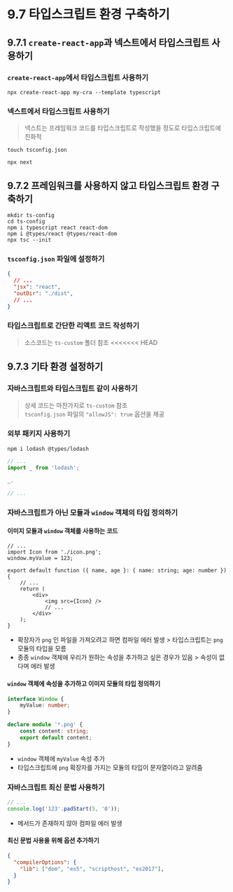 # 9.7 타입스크립트 환경 구축하기
## 9.7.1 `create-react-app`과 넥스트에서 타입스크립트 사용하기
### `create-react-app`에서 타입스크립트 사용하기

```shell
npx create-react-app my-cra --template typescript
```

### 넥스트에서 타입스크립트 사용하기
> 넥스트는 프레임워크 코드를 타입스크립트로 작성했을 정도로 타입스크립트에 친화적

```shell
touch tsconfig.json
```

```shell
npx next
```

## 9.7.2 프레임워크를 사용하지 않고 타입스크립트 환경 구축하기

```shell
mkdir ts-config
cd ts-config
npm i typescript react react-dom
npm i @types/react @types/react-dom
npx tsc --init
```

### `tsconfig.json` 파일에 설정하기
```json
{
  // ...
  "jsx": "react",
  "outDir": "./dist",
  // ...
}
```

### 타입스크립트로 간단한 리액트 코드 작성하기
> 소스코드는 `ts-custom` 폴더 참조
<<<<<<< HEAD

## 9.7.3 기타 환경 설정하기
### 자바스크립트와 타입스크립트 같이 사용하기
> 상세 코드는 마찬가지로 `ts-custom` 참조  
> `tsconfig.json` 파일의 `"allowJS": true` 옵션을 제공

### 외부 패키지 사용하기
```shell
npm i lodash @types/lodash
```

```ts
// ...
import _ from 'lodash';

_.
    
// ...
```

### 자바스크립트가 아닌 모듈과 `window` 객체의 타입 정의하기
#### 이미지 모듈과 `window` 객체를 사용하는 코드
```tsx
// ...
import Icon from './icon.png';
window.myValue = 123;

export default function ({ name, age }: { name: string; age: number }) {
    // ...
    return (
        <div>
            <img src={Icon} />
            // ...
        </div>
    );
}
```

- 확장자가 `png` 인 파일을 가져오려고 하면 컴파일 에러 발생 > 타입스크립트는 `png` 모듈의 타입을 모름
- 종종 `window` 객체에 우리가 원하는 속성을 추가하고 싶은 경우가 있음 > 속성이 없다며 에러 발생

#### `window` 객체에 속성을 추가하고 이미지 모듈의 타입 정의하기
```ts
interface Window {
    myValue: number;
}

declare module '*.png' {
    const content: string;
    export default content;
}
```
- `window` 객체에 `myValue` 속성 추가
- 타입스크립트에 `png` 확장자를 가지는 모듈의 타입이 문자열이라고 알려줌

### 자바스크립트 최신 문법 사용하기
```ts
// ...
console.log('123'.padStart(5, '0'));
```
- 메서드가 존재하지 않아 컴파일 에러 발생

#### 최신 문법 사용을 위해 옵션 추가하기
```json
{
  "compilerOptions": {
    "lib": ["dom", "es5", "scripthost", "es2017"],
  }
}
```
